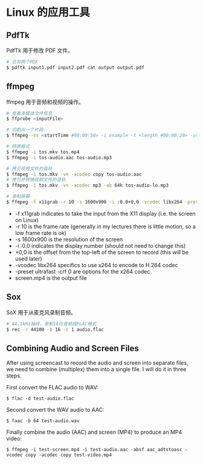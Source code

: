 # Linux 的应用工具

## PdfTk

PdfTk 用于修改 PDF 文件。

```bash
# 合并两个PDF
$ pdftk input1.pdf input2.pdf cat output output.pdf
```

## ffmpeg

ffmpeg 用于音频和视频的操作。

```bash
# 查看多媒体文件信息
$ ffprobe <inputFile>

# 切割出一个片段
$ ffmpeg -ss <startTime #00:00:50> -i example -t <length #00:00:20> -vcodec copy -acodec copy tos.mkv

# 转换格式
$ ffmpeg -i tos.mkv tos.mp4
$ ffmpeg -i tos-audio.aac tos-audio.mp3

# 拷贝视频文件的音轨
$ ffmpeg -i tos.mkv -vn -acodec copy tos-audio.aac
# 拷贝并转换视频文件的音轨
$ ffmpeg -i tos.mkv -vn -acodec mp3 -ab 64k tos-audio-lo.mp3

# 录制屏幕
$ ffmpeg -f x11grab -r 10 -s 1600x900 -i :0.0+0,0 -vcodec libx264 -preset ultrafast -crf 0 screen.mp4
```

- -f x11grab indicates to take the input from the X11 display (i.e. the screen on Linux)
- -r 10 is the frame rate (generally in my lectures there is little motion, so a low frame rate is ok)
- -s 1600x900 is the resolution of the screen
- -i :0.0 indicates the display number (should not need to change this)
- +0,0 is the offset from the top-left of the screen to record (this will be used later)
- -vcodec libx264 specifics to use x264 to encode to H.264 codec
- -preset ultrafast -crf 0 are options for the x264 codec
- screen.mp4 is the output file

## Sox

SoX 用于从麦克风录制音频。

```bash
# 44.1kHz抽样，录制16位音频成FLAC格式
$ rec -r 44100 -b 16 -c 1 audio.flac
```

## Combining Audio and Screen Files

After using screencast to record the audio and screen into separate files, we need to combine (multiplex) them into a single file. I will do it in three steps.

First convert the FLAC audio to WAV:

```
$ flac -d test-audio.flac
```

Second convert the WAV audio to AAC:

```
$ faac -b 64 test-audio.wav
```

Finally combine the audio (AAC) and screen (MP4) to produce an MP4 video:

```
$ ffmpeg -i test-screen.mp4 -i test-audio.aac -absf aac_adtstoasc -vcodec copy -acodec copy test-video.mp4
```

